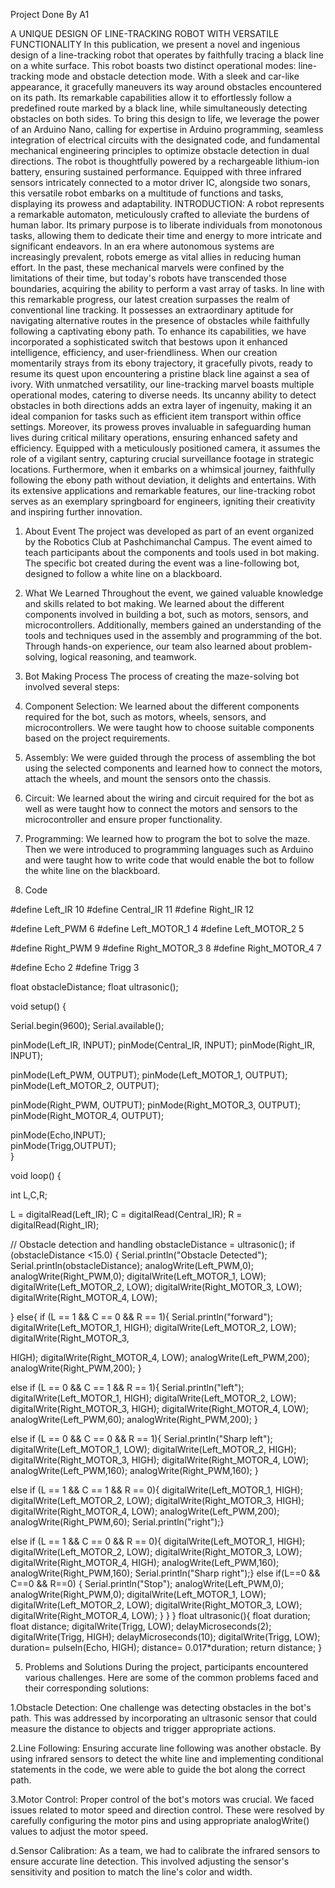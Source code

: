 Project Done By A1



A UNIQUE DESIGN OF LINE-TRACKING ROBOT WITH VERSATILE FUNCTIONALITY
In this publication, we present a novel and ingenious design of a line-tracking robot that operates by faithfully tracing a black line on a white surface. This robot boasts two distinct operational modes: line-tracking mode and obstacle detection mode. With a sleek and car-like appearance, it gracefully maneuvers its way around obstacles encountered on its path. Its remarkable capabilities allow it to effortlessly follow a predefined route marked by a black line, while simultaneously detecting obstacles on both sides. To bring this design to life, we leverage the power of an Arduino Nano, calling for expertise in Arduino programming, seamless integration of electrical circuits with the designated code, and fundamental mechanical engineering principles to optimize obstacle detection in dual directions. The robot is thoughtfully powered by a rechargeable lithium-ion battery, ensuring sustained performance. Equipped with three infrared sensors intricately connected to a motor driver IC, alongside two sonars, this versatile robot embarks on a multitude of functions and tasks, displaying its prowess and adaptability.
INTRODUCTION: A robot represents a remarkable automaton, meticulously crafted to alleviate the burdens of human labor. Its primary purpose is to liberate individuals from monotonous tasks, allowing them to dedicate their time and energy to more intricate and significant endeavors. In an era where autonomous systems are increasingly prevalent, robots emerge as vital allies in reducing human effort. In the past, these mechanical marvels were confined by the limitations of their time, but today's robots have transcended those boundaries, acquiring the ability to perform a vast array of tasks. In line with this remarkable progress, our latest creation surpasses the realm of conventional line tracking. It possesses an extraordinary aptitude for navigating alternative routes in the presence of obstacles while faithfully following a captivating ebony path. To enhance its capabilities, we have incorporated a sophisticated switch that bestows upon it enhanced intelligence, efficiency, and user-friendliness. When our creation momentarily strays from its ebony trajectory, it gracefully pivots, ready to resume its quest upon encountering a pristine black line against a sea of ivory. With unmatched versatility, our line-tracking marvel boasts multiple operational modes, catering to diverse needs. Its uncanny ability to detect obstacles in both directions adds an extra layer of ingenuity, making it an ideal companion for tasks such as efficient item transport within office settings. Moreover, its prowess proves invaluable in safeguarding human lives during critical military operations, ensuring enhanced safety and efficiency. Equipped with a meticulously positioned camera, it assumes the role of a vigilant sentry, capturing crucial surveillance footage in strategic locations. Furthermore, when it embarks on a whimsical journey, faithfully following the ebony path without deviation, it delights and entertains. With its extensive applications and remarkable features, our line-tracking robot serves as an exemplary springboard for engineers, igniting their creativity and inspiring further innovation.



1. About Event
The project was developed as part of an event organized by the Robotics Club at Pashchimanchal Campus. The event aimed to teach participants about the components and tools used in bot making. The specific bot created during the event was a line-following bot, designed to follow a white line on a blackboard.

2. What We Learned
Throughout the event, we gained valuable knowledge and skills related to bot making. We learned about the different components involved in building a bot, such as motors, sensors, and microcontrollers. Additionally, members gained an understanding of the tools and techniques used in the assembly and programming of the bot. Through hands-on experience, our team also learned about problem-solving, logical reasoning, and teamwork.

3. Bot Making Process
The process of creating the maze-solving bot involved several steps:

1. Component Selection: 
We learned about the different components required for the bot, such as motors, wheels, sensors, and microcontrollers. We were taught how to choose suitable components based on the project requirements.

2. Assembly: 
We were guided through the process of assembling the bot using the selected components and learned how to connect the motors, attach the wheels, and mount the sensors onto the chassis.

3. Circuit: 
We learned about the wiring and circuit required for the bot as well as were taught how to connect the motors and sensors to the microcontroller and ensure proper functionality.

4. Programming: 
We learned how to program the bot to solve the maze. Then we were introduced to programming languages such as Arduino and were taught how to write code that would enable the bot to follow the white line on the blackboard.


4. Code
 
#define Left_IR 10
#define Central_IR 11
#define Right_IR 12

#define Left_PWM 6
#define Left_MOTOR_1 4
#define Left_MOTOR_2 5
  
#define Right_PWM 9
#define Right_MOTOR_3 8
#define Right_MOTOR_4 7

#define Echo 2
#define Trigg 3

float obstacleDistance;
float ultrasonic();

void setup() {

  Serial.begin(9600);
  Serial.available();

  pinMode(Left_IR, INPUT);
  pinMode(Central_IR, INPUT);
  pinMode(Right_IR, INPUT);
  
  pinMode(Left_PWM, OUTPUT);
  pinMode(Left_MOTOR_1, OUTPUT);
  pinMode(Left_MOTOR_2, OUTPUT);
  
  pinMode(Right_PWM, OUTPUT);
  pinMode(Right_MOTOR_3, OUTPUT);
  pinMode(Right_MOTOR_4, OUTPUT);

  pinMode(Echo,INPUT);       
  pinMode(Trigg,OUTPUT);    
}

void loop() {
 
  int L,C,R;

   L = digitalRead(Left_IR);
   C = digitalRead(Central_IR);
   R = digitalRead(Right_IR);
  
// Obstacle detection and handling
obstacleDistance = ultrasonic();
if (obstacleDistance <15.0) {
    Serial.println("Obstacle Detected");
    Serial.println(obstacleDistance);
    analogWrite(Left_PWM,0);
    analogWrite(Right_PWM,0);
   digitalWrite(Left_MOTOR_1, LOW); 
   digitalWrite(Left_MOTOR_2, LOW);
   digitalWrite(Right_MOTOR_3, LOW);
   digitalWrite(Right_MOTOR_4, LOW);
  
}
else{
  if (L == 1 &&  C == 0 && R == 1){
  Serial.println("forward");
  digitalWrite(Left_MOTOR_1, HIGH); 
  digitalWrite(Left_MOTOR_2, LOW);
  digitalWrite(Right_MOTOR_3,

 HIGH);
  digitalWrite(Right_MOTOR_4, LOW);
  analogWrite(Left_PWM,200);
  analogWrite(Right_PWM,200);
}

else if (L == 0 &&  C == 1 && R == 1){
  Serial.println("left");
  digitalWrite(Left_MOTOR_1, HIGH); 
  digitalWrite(Left_MOTOR_2, LOW);
  digitalWrite(Right_MOTOR_3, HIGH);
  digitalWrite(Right_MOTOR_4, LOW);
  analogWrite(Left_PWM,60);
  analogWrite(Right_PWM,200);
  }
  
else if (L == 0 &&  C == 0 && R == 1){
  Serial.println("Sharp left");
  digitalWrite(Left_MOTOR_1, LOW); 
  digitalWrite(Left_MOTOR_2, HIGH);
  digitalWrite(Right_MOTOR_3, HIGH);
  digitalWrite(Right_MOTOR_4, LOW);
  analogWrite(Left_PWM,160);
  analogWrite(Right_PWM,160);
  }

 
else if (L == 1 &&  C == 1 && R == 0){
  digitalWrite(Left_MOTOR_1, HIGH); 
  digitalWrite(Left_MOTOR_2, LOW);
  digitalWrite(Right_MOTOR_3, HIGH);
  digitalWrite(Right_MOTOR_4, LOW);
   analogWrite(Left_PWM,200);
   analogWrite(Right_PWM,60);
  Serial.println("right");}
  
  else if (L == 1 &&  C == 0 && R == 0){
  digitalWrite(Left_MOTOR_1, HIGH); 
  digitalWrite(Left_MOTOR_2, LOW);
  digitalWrite(Right_MOTOR_3, LOW);
  digitalWrite(Right_MOTOR_4, HIGH);
  analogWrite(Left_PWM,160);
  analogWrite(Right_PWM,160);
  Serial.println("Sharp right");}
else if(L==0 &&  C==0 && R==0)
  {
  Serial.println("Stop");
   analogWrite(Left_PWM,0);
   analogWrite(Right_PWM,0);
   digitalWrite(Left_MOTOR_1, LOW); 
   digitalWrite(Left_MOTOR_2, LOW);
   digitalWrite(Right_MOTOR_3, LOW);
   digitalWrite(Right_MOTOR_4, LOW);
  }
}
}
 float ultrasonic(){
 float duration;
 float distance;
 digitalWrite(Trigg, LOW);
 delayMicroseconds(2);
 digitalWrite(Trigg, HIGH);
 delayMicroseconds(10);
 digitalWrite(Trigg, LOW);
 duration= pulseIn(Echo, HIGH);
 distance= 0.017*duration; 
 return distance;
}


5. Problems and Solutions
During the project, participants encountered various challenges. Here are some of the common problems faced and their corresponding solutions:

1.Obstacle Detection: One challenge was detecting obstacles in the bot's path. This was addressed by incorporating an ultrasonic sensor that could measure the distance to objects and trigger appropriate actions.

2.Line Following: Ensuring accurate line following was another obstacle. By using infrared sensors to detect the white line and implementing conditional statements in the code, we were able to guide the bot along the correct path.

3.Motor Control: Proper control of the bot's motors was crucial. We faced issues related to motor speed and direction control. These were resolved by carefully configuring the motor pins and using appropriate analogWrite() values to adjust the motor speed.

d.Sensor Calibration: As a team, we had to calibrate the infrared sensors to ensure accurate line detection. This involved adjusting the sensor's sensitivity and position to match the line's color and width.
